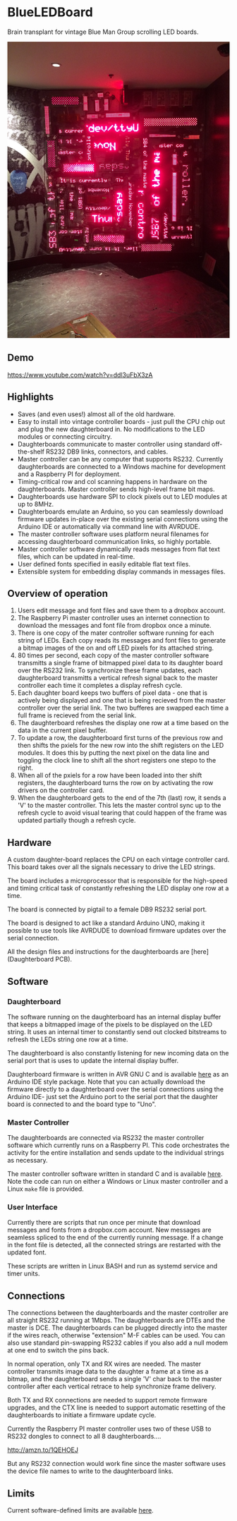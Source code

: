 # BlueLEDBoard

Brain transplant for vintage Blue Man Group scrolling LED boards. 

![Alt text](images/wall.jpg?raw=true)

## Demo

https://www.youtube.com/watch?v=ddl3uFbX3zA

## Highlights

* Saves (and even uses!) almost all of the old hardware.
* Easy to install into vintage controller boards - just pull the CPU chip out and plug the new daughterboard in. No modifications to the LED modules or connecting circuitry. 
* Daughterboards communicate to master controller using standard off-the-shelf RS232 DB9 links, connectors, and cables.
* Master controller can be any computer that supports RS232. Currently daughterboards are connected to a Windows machine for development and a Raspberry PI for deployment.
* Timing-critical row and col scanning happens in hardware on the daughterboards. Master controller sends high-level frame bit maps. 
* Daughterboards use hardware SPI to clock pixels out to LED modules at up to 8MHz.
* Daughterboards emulate an Arduino, so you can seamlessly download firmware updates in-place over the existing serial connections using the Arduino IDE or automatically via command line with AVRDUDE.
* The master controller software uses platform neural filenames for accessing daughterboard communication links, so highly portable. 
* Master controller software dynamically reads messages from flat text files, which can be updated in real-time. 
* User defined fonts specified in easily editable flat text files. 
* Extensible system for embedding display commands in messages files. 

## Overview of operation

1. Users edit message and font files and save them to a dropbox account. 
2. The Raspberry Pi master controller uses an internet connection to download the messages and font file from dropbox once a minute.
3. There is one copy of the mater controller software running for each string of LEDs. Each copy reads its messages and font files to generate a bitmap images of the on and off LED pixels for its attached string. 
4. 80 times per second, each copy of the master controller software transmitts a single frame of  bitmapped pixel data to its  daughter board over the RS232 link. To synchronize these frame updates, each daughterboard transmitts a vertical refresh signal back to the master controller each time it completes a display refresh cycle. 
5. Each daughter board keeps two buffers of pixel data - one that is actively being displayed and one that is being recieved from the master controller over the serial link. The two bufferes are swapped each time a full frame is recieved from the serial link.
6. The daughterboard refreshes the display one row at a time based on the data in the current pixel buffer.
7. To update a row, the daughterboard first turns of the previous row and then shifts the pxiels for the new row into the shift registers on the LED modules. It does this by putting the next pixel on the data line and toggling the clock line to shift all the short registers one stepo to the right. 
8. When all of the pxiels for a row have been loaded into ther shift registers, the daughterboard turns the row on by activating the row drivers on the controller card.
9. When the daughterboard gets to the end of the 7th (last) row, it sends a 'V' to the master controller. This lets the master control sync up to the refresh cycle to avoid visual tearing that could happen of the frame was updated partially though a refresh cycle. 



## Hardware

A custom daughter-board replaces the CPU on each vintage 
controller card. This board takes over all the signals necessary to drive the LED strings. 

The board includes a microprocessor that is responsible for the high-speed and timing critical task of constantly refreshing the LED display one row at a time.

The board is connected by pigtail to a female DB9 RS232 serial port. 

The board is designed to act like a standard Arduino UNO, making it possible to use tools like AVRDUDE to download firmware updates over the serial connection.

All the design files and instructions for the daughterboards are [here](Daughterboard PCB).


  
## Software

### Daughterboard

The software running on the daughterboard has an internal display buffer that keeps a bitmapped image of the pixels to be displayed on the LED string. It uses an internal timer to constantly send out clocked bitstreams to refresh the LEDs string one row at a time. 

The daughterboard is also constantly listening for new incoming data on the serial port that is uses to update the internal display buffer.

Daughterboard firmware is written in AVR GNU C and is available [here](Daughterboard%20PCB/firmware/Arduino/BlueLEDBoard) as an Arduino IDE style package. Note that you can actually download the firmware directly to a daughterboard over the serial connections using the Arduino IDE- just set the Arduino port to the serial port that the daughter board is connected to and the board type to "Uno". 

### Master Controller
The daughterboards are connected via RS232 the master controller software which currently runs on a Raspberry PI. This code orchestrates the activity for the entire installation and sends update to the individual strings as necessary.       

The master controller software written in standard C and is available [here](master/BlueManLEDMaster). Note the code can run on either a Windows or Linux master controller and a Linux `make` file is provided.

### User Interface
Currently there are scripts that run once per minute that download messages and fonts from a dropbox.com account. New messages are seamless spliced to the end of the currently running message. If a change in the font file is detected, all the connected strings are restarted with the updated font.  

These scripts are written in Linux BASH and run as systemd service and timer units. 

## Connections

The connections between the daughterboards and the master controller are all straight RS232 running at 1Mbps. The daughterboards are DTEs and the master is DCE. The daughterboards can be plugged directly into the master if the wires reach, otherwise "extension" M-F cables can be used. You can also use standard pin-swapping RS232 cables if you also add a null modem at one end to switch the pins back.

In normal operation, only TX and RX wires are needed. The master controller transmits image data to the daughter a frame at a time as a bitmap, and the daughterboard sends a single 'V' char back to the master controller after each vertical retrace to help synchronize frame delivery. 

Both TX and RX connections are needed to support remote firmware upgrades, and the CTX line is needed to support automatic resetting of the daughterboards to initiate a firmware update cycle.   

Currently the Raspberry PI master controller uses two of these USB to RS232 dongles to connect to all 8 daughterboards....
 
http://amzn.to/1QEHOEJ

But any RS232 connection would work fine since the master software uses the device file names to write to the daughterboard links.


## Limits 

Current software-defined limits are available [here](limits.MD). 


